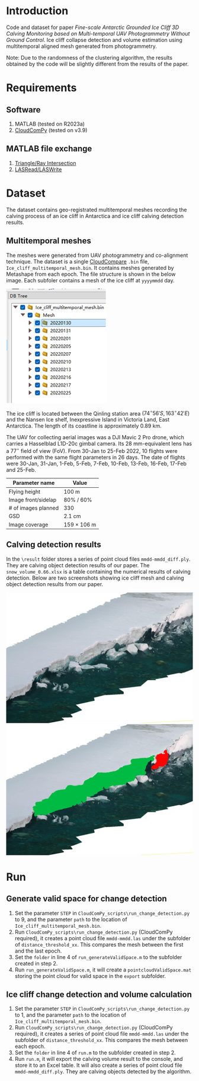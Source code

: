 # Introduction
Code and dataset for paper *Fine-scale Antarctic Grounded Ice Cliff 3D Calving Monitoring based on Multi-temporal UAV Photogrammetry Without Ground Control*. 
Ice cliff collapse detection and volume estimation using multitemporal aligned mesh generated from photogrammetry.

Note: Due to the randomness of the clustering algorithm, the results obtained by the code will be slightly different from the results of the paper.

# Requirements
## Software
1. MATLAB (tested on R2023a)
2. [CloudComPy]( https://github.com/CloudCompare/CloudComPy) (tested on v3.9)
## MATLAB file exchange
1. [Triangle/Ray Intersection](https://ww2.mathworks.cn/matlabcentral/fileexchange/33073-triangle-ray-intersection)
2. [LASRead/LASWrite](https://ww2.mathworks.cn/matlabcentral/fileexchange/21434-lasread)

# Dataset
The dataset contains geo-registrated multitemporal meshes recording the calving process of an ice cliff in Antarctica and ice cliff calving detection results. 

## Multitemporal meshes
The meshes were generated from UAV photogrammetry and co-alignment technique. The dataset is a single [CloudCompare](https://www.danielgm.net/cc/) `.bin` file, `Ice_cliff_multitemporal_mesh.bin`. It contains meshes generated by Metashape from each epoch. The file structure is shown in the below image. Each subfoler contains a mesh of the ice cliff at `yyyymmdd` day. 

![File structure of Ice_cliff_multitemporal_mesh.bin](./img/file_tree_cc.png)

The ice cliff is located between the Qinling station area $(74^\circ56' S, 163^\circ 42' E)$ and the Nansen Ice shelf, Inexpressive Island in Victoria Land, East Antarctica. The length of its coastline is approximately 0.89 km.

The UAV for collecting aerial images was a DJI Mavic 2 Pro drone, which carries a Hasselblad L1D-20c gimbal camera. Its 28 mm-equivalent lens has a $77^\circ$ field of view (FoV). From 30-Jan
to 25-Feb 2022, 10 flights were performed with the same flight parameters in 26 days. The date of flights were 30-Jan, 31-Jan, 1-Feb, 5-Feb, 7-Feb, 10-Feb, 13-Feb, 16-Feb, 17-Feb and 25-Feb. 

|Parameter name|         Value|
|----------------------| -----------------------------------
Flying height |         100 m
Image front/sidelap  |  80% / 60%
\# of images planned |  330
GSD                  |  2.1 cm
Image coverage       |  159 $\times$ 106 m

## Calving detection results
In the `\result` folder stores a series of point cloud files `mmdd-mmdd_diff.ply`. They are calving object detection results of our paper. The `snow_volume_0.66.xlsx` is a table containing the numerical results of calving detection.
Below are two screenshots showing ice cliff mesh and calving object detection results from our paper.

![Visualisation of calving objects](./img/s1.jpg)
![Visualisation of calving objects](./img/s2.jpg)

# Run
## Generate valid space for change detection
1. Set the parameter `STEP` in `CloudComPy_scripts\run_change_detection.py` to 9, and the parameter `path` to the location of `Ice_cliff_multitemporal_mesh.bin`.
2. Run `CloudComPy_scripts\run_change_detection.py` (CloudComPy required), it creates a point cloud file `mmdd-mmdd.las` under the subfolder of `distance_threshold_xx`. This compares the mesh between the first and the last epoch. 
3. Set the `folder` in line 4 of `run_generateValidSpace.m` to the subfolder created in step 2.
4. Run `run_generateValidSpace.m`, it will create a `pointcloudValidSpace.mat` storing the point cloud for valid space in the `export` subfolder.

## Ice cliff change detection and volume calculation 
1. Set the parameter `STEP` in `CloudComPy_scripts\run_change_detection.py` to 1, and the parameter `path` to the location of `Ice_cliff_multitemporal_mesh.bin`.
2. Run `CloudComPy_scripts\run_change_detection.py` (CloudComPy required), it creates a series of point cloud file `mmdd-mmdd.las` under the subfolder of `distance_threshold_xx`. This compares the mesh between each epoch. 
3. Set the `folder` in line 4 of `run.m` to the subfolder created in step 2.
4. Run `run.m`, it will export the calving volume result to the console, and store it to an Excel table. It will also create a series of point cloud file `mmdd-mmdd_diff.ply`. They are calving objects detected by the algorithm. 

